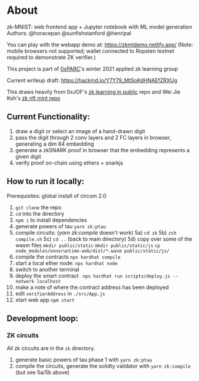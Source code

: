 # About

zk-MNIST: web frontend app + Jupyter notebook with ML model generation
Authors: @horacepan @sunfishstanford @henripal

You can play with the webapp demo at: https://zkmldemo.netlify.app/
(Note: mobile browsers not supported; wallet connected to Ropsten testnet required to demonstrate ZK verifier.)

This project is part of [0xPARC](https://0xparc.org/blog/program-for-applied-research)'s winter 2021 applied zk learning group

Current writeup draft: https://hackmd.io/Y7Y79_MtSoKdHNAEfZRXUg

This draws heavily from 0xJOF's [zk learning in public](https://github.com/JofArnold/zkp-learning-in-public) repo and Wei Jie Koh's [zk nft mint repo](https://github.com/weijiekoh/zknftmint/blob/main/contracts/contracts/NftMint.sol)

## Current Functionality:

1) draw a digit or select an image of a hand-drawn digit
2) pass the digit through 2 conv layers and 2 FC layers in browser, generating a dim 84 embedding
3) generate a zkSNARK proof in browser that the embedding represents a given digit
4) verify proof on-chain using ethers + snarkjs

## How to run it locally:

Prerequisites: global install of circom 2.0

1) `git clone` the repo
2) `cd` into the directory
3) `npm i` to install dependencies
4) generate powers of tau `yarn zk:ptau`
5) compile circuits: (_yarn zk:compile_ doesn't work)
   5a) `cd zk`
   5b) `zsh compile.sh`
   5c) `cd ..` (back to main directory)
   5d) copy over some of the wasm files
      `mkdir public/static`
      `mkdir public/static/js`
      `cp node_modules/onnxruntime-web/dist/*.wasm public/static/js/`
6) compile the contracts `npx hardhat compile`
7) start a local ether node: `npx hardhat node`
8) switch to another terminal
9) deploy the smart contract ` npx hardhat run scripts/deploy.js --network localhost`
10) make a note of where the contract address has been deployed
11) edit `verifierAddress` in `./src/App.js`
12) start web app `npm start`

## Development loop:

### ZK circuits

All zk circuits are in the `zk` directory.
1) generate basic powers of tau phase 1 with `yarn zk:ptau`
2) compile the circuits, generate the solidty validator with `yarn zk:compile` (but see 5a/5b above)

